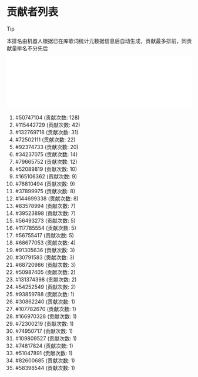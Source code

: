 # 贡献者列表

> [!TIP]
> 本排名由机器人根据已在库歌词统计元数据信息后自动生成，贡献最多排前，同贡献量排名不分先后

![贡献者头像画廊](./CONTRIBUTORS.svg)

1. #50747104 (贡献次数: 128)
2. #115442729 (贡献次数: 42)
3. #132769718 (贡献次数: 31)
4. #72502111 (贡献次数: 22)
5. #92374733 (贡献次数: 20)
6. #34237075 (贡献次数: 14)
7. #79665752 (贡献次数: 12)
8. #52089819 (贡献次数: 10)
9. #165106362 (贡献次数: 9)
10. #76810494 (贡献次数: 9)
11. #37899975 (贡献次数: 8)
12. #144699338 (贡献次数: 8)
13. #83578994 (贡献次数: 7)
14. #39523898 (贡献次数: 7)
15. #56493273 (贡献次数: 5)
16. #117785554 (贡献次数: 5)
17. #56755417 (贡献次数: 5)
18. #68677053 (贡献次数: 4)
19. #91305636 (贡献次数: 3)
20. #30791583 (贡献次数: 3)
21. #68720986 (贡献次数: 3)
22. #50987405 (贡献次数: 2)
23. #131374398 (贡献次数: 2)
24. #54252549 (贡献次数: 2)
25. #93859788 (贡献次数: 1)
26. #30862240 (贡献次数: 1)
27. #107782670 (贡献次数: 1)
28. #166970328 (贡献次数: 1)
29. #72300219 (贡献次数: 1)
30. #74950717 (贡献次数: 1)
31. #109809527 (贡献次数: 1)
32. #74817824 (贡献次数: 1)
33. #51047891 (贡献次数: 1)
34. #82600685 (贡献次数: 1)
35. #58398544 (贡献次数: 1)
